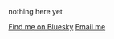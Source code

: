 nothing here yet

[Find me on Bluesky](https://bsky.app/profile/danny.scot)
[Email me](mailto:info@danny.scot?subject=Hello)
